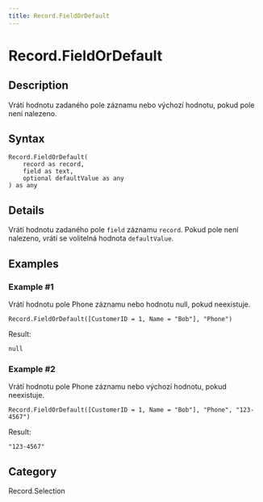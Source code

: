 ```yaml
---
title: Record.FieldOrDefault
---
```


# Record.FieldOrDefault


## Description

Vrátí hodnotu zadaného pole záznamu nebo výchozí hodnotu, pokud pole není nalezeno.


## Syntax

```powerquery
Record.FieldOrDefault(
    record as record,
    field as text,
    optional defaultValue as any
) as any
```


## Details

Vrátí hodnotu zadaného pole <code>field</code> záznamu <code>record</code>. Pokud pole není nalezeno, vrátí se volitelná hodnota <code>defaultValue</code>.


## Examples

### Example #1 
Vrátí hodnotu pole Phone záznamu nebo hodnotu null, pokud neexistuje.
```powerquery
Record.FieldOrDefault([CustomerID = 1, Name = "Bob"], "Phone")
```

Result: 
```powerquery
null
```


### Example #2 
Vrátí hodnotu pole Phone záznamu nebo výchozí hodnotu, pokud neexistuje.
```powerquery
Record.FieldOrDefault([CustomerID = 1, Name = "Bob"], "Phone", "123-4567")
```

Result: 
```powerquery
"123-4567"
```




## Category
Record.Selection

